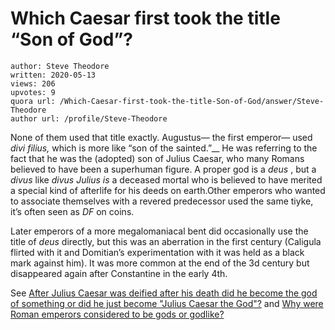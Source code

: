# Which Caesar first took the title “Son of God”?

	author: Steve Theodore
	written: 2020-05-13
	views: 206
	upvotes: 9
	quora url: /Which-Caesar-first-took-the-title-Son-of-God/answer/Steve-Theodore
	author url: /profile/Steve-Theodore


None of them used that title exactly. Augustus— the first emperor— used _divi filius,_ which is more like “son of the sainted.”__ He was referring to the fact that he was the (adopted) son of Julius Caesar, who many Romans believed to have been a superhuman figure. A proper god is a _deus_ , but a _divus_ like _divus Julius is_ a deceased mortal who is believed to have merited a special kind of afterlife for his deeds on earth.Other emperors who wanted to associate themselves with a revered predecessor used the same tiyke, it’s often seen as _DF_ on coins.

Later emperors of a more megalomaniacal bent did occasionally use the title of _deus_ directly, but this was an aberration in the first century (Caligula flirted with it and Domitian’s experimentation with it was held as a black mark against him). It was more common at the end of the 3d century but disappeared again after Constantine in the early 4th.

See [After Julius Caesar was deified after his death did he become the god of something or did he just become "Julius Caesar the God"?](https://www.quora.com/After-Julius-Caesar-was-deified-after-his-death-did-he-become-the-god-of-something-or-did-he-just-become-Julius-Caesar-the-God/answer/Steve-Theodore?ch=10&share=4071c0cb&srid=zLvM) and [Why were Roman emperors considered to be gods or godlike?](https://www.quora.com/Why-were-Roman-emperors-considered-to-be-gods-or-godlike/answer/Steve-Theodore?ch=10&share=58bc9a45&srid=zLvM)


